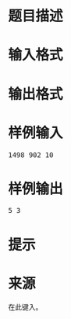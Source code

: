 

# 题目描述



# 输入格式



# 输出格式



# 样例输入


<pre>1498 902 10</pre>

# 样例输出


<pre>5 3</pre>

# 提示



# 来源


<p>
在此键入。
</p>
